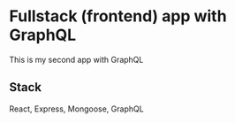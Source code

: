 # Fullstack (frontend) app with GraphQL

This is my second app with GraphQL

## Stack

React, Express, Mongoose, GraphQL
